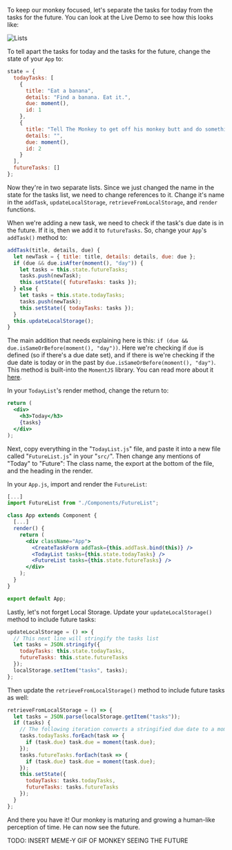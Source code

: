 To keep our monkey focused, let's separate the tasks for today from the tasks for the future. You can look at the Live Demo to see how this looks like:

![Lists](https://i.imgur.com/XLPHkqx.png)

To tell apart the tasks for today and the tasks for the future, change the state of your `App` to:

```jsx
state = {
  todayTasks: [
    {
      title: "Eat a banana",
      details: "Find a banana. Eat it.",
      due: moment(),
      id: 1
    },
    {
      title: "Tell The Monkey to get off his monkey butt and do something.",
      details: "",
      due: moment(),
      id: 2
    }
  ],
  futureTasks: []
};
```

Now they're in two separate lists. Since we just changed the name in the state for the tasks list, we need to change references to it. Change it's name in the `addTask`, `updateLocalStorage`, `retrieveFromLocalStorage`, and `render` functions.

When we're adding a new task, we need to check if the task's due date is in the future. If it is, then we add it to `futureTasks`. So, change your `App`'s `addTask()` method to:

```jsx
addTask(title, details, due) {
  let newTask = { title: title, details: details, due: due };
  if (due && due.isAfter(moment(), "day")) {
    let tasks = this.state.futureTasks;
    tasks.push(newTask);
    this.setState({ futureTasks: tasks });
  } else {
    let tasks = this.state.todayTasks;
    tasks.push(newTask);
    this.setState({ todayTasks: tasks });
  }
  this.updateLocalStorage();
}
```

The main addition that needs explaining here is this: `if (due && due.isSameOrBefore(moment(), "day"))`. Here we're checking if `due` is defined (so if there's a due date set), and if there is we're checking if the due date is today or in the past by `due.isSameOrBefore(moment(), "day")`. This method is built-into the `MomentJS` library. You can read more about it [here](https://momentjs.com/docs/#/query/is-after/).

In your `TodayList`'s render method, change the return to:

```jsx
return (
  <div>
    <h3>Today</h3>
    {tasks}
  </div>
);
```

Next, copy everything in the "`TodayList.js`" file, and paste it into a new file called "`FutureList.js`" in your "`src/`". Then change any mentions of "Today" to "Future": The class name, the export at the bottom of the file, and the heading in the render.

In your `App.js`, import and render the `FutureList`:

```jsx
[...]
import FutureList from "./Components/FutureList";

class App extends Component {
  [...]
  render() {
    return (
      <div className="App">
        <CreateTaskForm addTask={this.addTask.bind(this)} />
        <TodayList tasks={this.state.todayTasks} />
        <FutureList tasks={this.state.futureTasks} />
      </div>
    );
  }
}

export default App;
```

Lastly, let's not forget Local Storage. Update your `updateLocalStorage()` method to include future tasks:

```jsx
updateLocalStorage = () => {
  // This next line will stringify the tasks list
  let tasks = JSON.stringify({
    todayTasks: this.state.todayTasks,
    futureTasks: this.state.futureTasks
  });
  localStorage.setItem("tasks", tasks);
};
```

Then update the `retrieveFromLocalStorage()` method to include future tasks as well:

```jsx
retrieveFromLocalStorage = () => {
  let tasks = JSON.parse(localStorage.getItem("tasks"));
  if (tasks) {
    // The following iteration converts a stringified due date to a moment object.
    tasks.todayTasks.forEach(task => {
      if (task.due) task.due = moment(task.due);
    });
    tasks.futureTasks.forEach(task => {
      if (task.due) task.due = moment(task.due);
    });
    this.setState({
      todayTasks: tasks.todayTasks,
      futureTasks: tasks.futureTasks
    });
  }
};
```

And there you have it! Our monkey is maturing and growing a human-like perception of time. He can now see the future.

TODO: INSERT MEME-Y GIF OF MONKEY SEEING THE FUTURE
